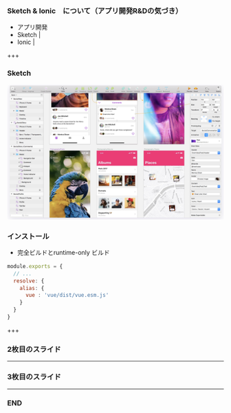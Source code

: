 ### Sketch & Ionic　について（アプリ開発R&Dの気づき）

- アプリ開発
- Sketch |
- Ionic |

+++

### Sketch
![Logo](sketch.png)

### インストール
* 完全ビルドとruntime-only ビルド
```js
module.exports = {
  // ...
  resolve: {
    alias: {
      vue : 'vue/dist/vue.esm.js'
    }
  }
}
```


+++


### 2枚目のスライド


---


### 3枚目のスライド


---


### END

